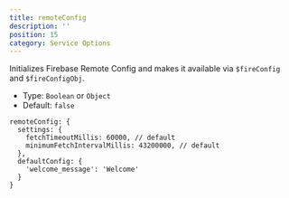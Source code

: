 ```yaml
---
title: remoteConfig
description: ''
position: 15
category: Service Options
---
```


Initializes Firebase Remote Config and makes it available via `$fireConfig` and `$fireConfigObj`.

- Type: `Boolean` or `Object`
- Default: `false`

```js[nuxt.config.js]
remoteConfig: {
  settings: {
    fetchTimeoutMillis: 60000, // default
    minimumFetchIntervalMillis: 43200000, // default
  },
  defaultConfig: {
    'welcome_message': 'Welcome'
  }
}
```
